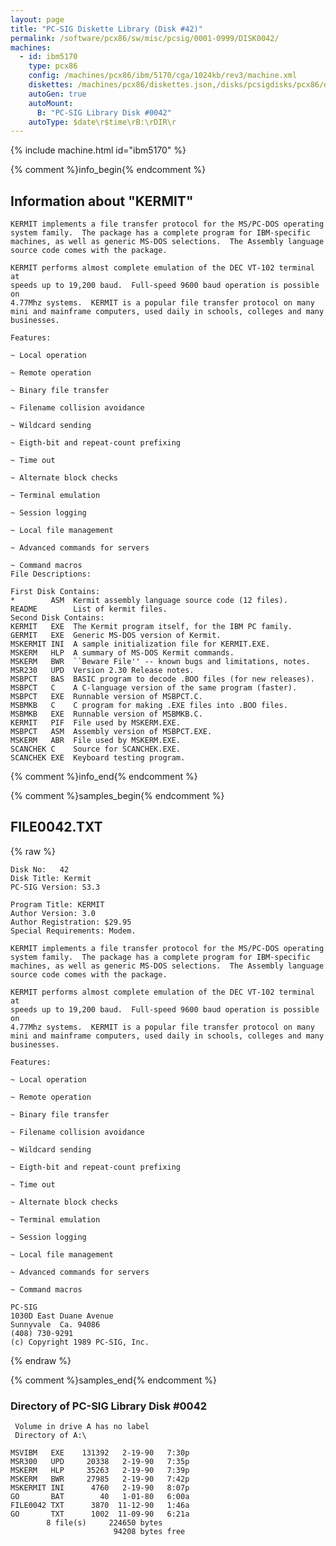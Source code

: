 ```yaml
---
layout: page
title: "PC-SIG Diskette Library (Disk #42)"
permalink: /software/pcx86/sw/misc/pcsig/0001-0999/DISK0042/
machines:
  - id: ibm5170
    type: pcx86
    config: /machines/pcx86/ibm/5170/cga/1024kb/rev3/machine.xml
    diskettes: /machines/pcx86/diskettes.json,/disks/pcsigdisks/pcx86/diskettes.json
    autoGen: true
    autoMount:
      B: "PC-SIG Library Disk #0042"
    autoType: $date\r$time\rB:\rDIR\r
---
```


{% include machine.html id="ibm5170" %}

{% comment %}info_begin{% endcomment %}

## Information about "KERMIT"

    KERMIT implements a file transfer protocol for the MS/PC-DOS operating
    system family.  The package has a complete program for IBM-specific
    machines, as well as generic MS-DOS selections.  The Assembly language
    source code comes with the package.
    
    KERMIT performs almost complete emulation of the DEC VT-102 terminal at
    speeds up to 19,200 baud.  Full-speed 9600 baud operation is possible on
    4.77Mhz systems.  KERMIT is a popular file transfer protocol on many
    mini and mainframe computers, used daily in schools, colleges and many
    businesses.
    
    Features:
    
    ~ Local operation
    
    ~ Remote operation
    
    ~ Binary file transfer
    
    ~ Filename collision avoidance
    
    ~ Wildcard sending
    
    ~ Eigth-bit and repeat-count prefixing
    
    ~ Time out
    
    ~ Alternate block checks
    
    ~ Terminal emulation
    
    ~ Session logging
    
    ~ Local file management
    
    ~ Advanced commands for servers
    
    ~ Command macros
    File Descriptions:
    
    First Disk Contains:
    *        ASM  Kermit assembly language source code (12 files).
    README        List of kermit files.
    Second Disk Contains:
    KERMIT   EXE  The Kermit program itself, for the IBM PC family.
    GERMIT   EXE  Generic MS-DOS version of Kermit.
    MSKERMIT INI  A sample initialization file for KERMIT.EXE.
    MSKERM   HLP  A summary of MS-DOS Kermit commands.
    MSKERM   BWR  ``Beware File'' -- known bugs and limitations, notes.
    MSR230   UPD  Version 2.30 Release notes.
    MSBPCT   BAS  BASIC program to decode .BOO files (for new releases).
    MSBPCT   C    A C-language version of the same program (faster).
    MSBPCT   EXE  Runnable version of MSBPCT.C.
    MSBMKB   C    C program for making .EXE files into .BOO files.
    MSBMKB   EXE  Runnable version of MSBMKB.C.
    KERMIT   PIF  File used by MSKERM.EXE.
    MSBPCT   ASM  Assembly version of MSBPCT.EXE.
    MSKERM   ABR  File used by MSKERM.EXE.
    SCANCHEK C    Source for SCANCHEK.EXE.
    SCANCHEK EXE  Keyboard testing program.
{% comment %}info_end{% endcomment %}

{% comment %}samples_begin{% endcomment %}

## FILE0042.TXT

{% raw %}
```
Disk No:   42                                                           
Disk Title: Kermit 
PC-SIG Version: S3.3                                                    
                                                                        
Program Title: KERMIT                                                   
Author Version: 3.0                                                     
Author Registration: $29.95                                             
Special Requirements: Modem.                                            
                                                                        
KERMIT implements a file transfer protocol for the MS/PC-DOS operating  
system family.  The package has a complete program for IBM-specific     
machines, as well as generic MS-DOS selections.  The Assembly language  
source code comes with the package.                                     
                                                                        
KERMIT performs almost complete emulation of the DEC VT-102 terminal at 
speeds up to 19,200 baud.  Full-speed 9600 baud operation is possible on
4.77Mhz systems.  KERMIT is a popular file transfer protocol on many    
mini and mainframe computers, used daily in schools, colleges and many  
businesses.                                                             
                                                                        
Features:                                                               
                                                                        
~ Local operation                                                       
                                                                        
~ Remote operation                                                      
                                                                        
~ Binary file transfer                                                  
                                                                        
~ Filename collision avoidance                                          
                                                                        
~ Wildcard sending                                                      
                                                                        
~ Eigth-bit and repeat-count prefixing                                  
                                                                        
~ Time out                                                              
                                                                        
~ Alternate block checks                                                
                                                                        
~ Terminal emulation                                                    
                                                                        
~ Session logging                                                       
                                                                        
~ Local file management                                                 
                                                                        
~ Advanced commands for servers                                         
                                                                        
~ Command macros                                                        
                                                                        
PC-SIG                                                                  
1030D East Duane Avenue                                                 
Sunnyvale  Ca. 94086                                                    
(408) 730-9291                                                          
(c) Copyright 1989 PC-SIG, Inc.                                         
```
{% endraw %}

{% comment %}samples_end{% endcomment %}

### Directory of PC-SIG Library Disk #0042

     Volume in drive A has no label
     Directory of A:\

    MSVIBM   EXE    131392   2-19-90   7:30p
    MSR300   UPD     20338   2-19-90   7:35p
    MSKERM   HLP     35263   2-19-90   7:39p
    MSKERM   BWR     27985   2-19-90   7:42p
    MSKERMIT INI      4760   2-19-90   8:07p
    GO       BAT        40   1-01-80   6:00a
    FILE0042 TXT      3870  11-12-90   1:46a
    GO       TXT      1002  11-09-90   6:21a
            8 file(s)     224650 bytes
                           94208 bytes free

